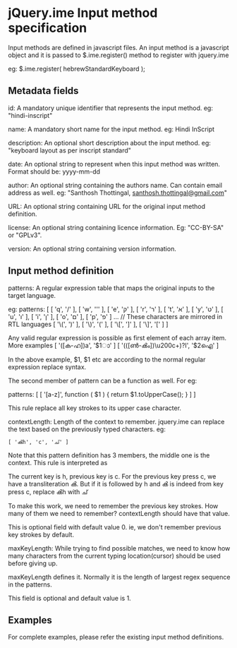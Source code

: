 jQuery.ime Input method specification
=====================================

Input methods are defined in javascript files. An input method is a javascript
object and it is passed to $.ime.register() method to register with jquery.ime

eg: $.ime.register( hebrewStandardKeyboard );

Metadata fields
---------------

id: A mandatory unique identifier that represents the input method.
eg: "hindi-inscript"

name: A mandatory short name for the input method. eg: Hindi InScript

description: An optional short description about the input method.
eg: "keyboard layout as per inscript standard"

date: An optional string to represent when this input method was written.
Format should be: yyyy-mm-dd

author: An optional string containing the authors name. Can contain email
address as well. eg: "Santhosh Thottingal, <santhosh.thottingal@gmail.com>"

URL: An optional string containing URL for the original input method definition.

license: An optional string containing licence information. Eg: "CC-BY-SA" or
"GPLv3".

version: An optional string containing version information.

Input method definition
-----------------------

patterns: A regular expression table that maps the original inputs to the
target language.

eg:
patterns: [
		[ 'q', '/' ],
		[ 'w', '\'' ],
		[ 'e', 'ק' ],
		[ 'r', 'ר' ],
		[ 't', 'א' ],
		[ 'y', 'ט' ],
		[ 'u', 'ו' ],
		[ 'i', 'ן' ],
		[ 'o', 'ם' ],
		[ 'p', 'פ' ]
		...
		// These characters are mirrored in RTL languages
		[ '\\(', ')' ],
		[ '\\)', '(' ],
		[ '\\[', ']' ],
		[ '\\]', '[' ]
	]

Any valid regular expression is possible as first element of each array item.
More examples
	[ '([ക-ഹ])a', '$1ാ' ]
	[ '(([ൺ-ൿം])\u200c+)?I', '$2ഐ' ]

In the above example, $1, $1 etc are according to the normal regular expression
replace syntax.

The second member of pattern can be a function as well. For eg:

patterns: [ [ '[a-z]', function ( $1 ) {
			return $1.toUpperCase();
		} ] ]

This rule replace all key strokes to its upper case character.

contextLength: Length of the context to remember. jquery.ime can replace the
text based on the previously typed characters. eg:

	[ 'ൿh', 'c', 'ച്' ]

Note that this pattern definition has 3 members, the middle one is the context.
This rule is interpreted as 

The current key is h, previous key is c. For the previous key press c, we have
a transliteration ൿ. But if it is followed by h and ൿ is indeed from key press
c, replace ൿh with ച്

To make this work, we need to remember the previous key strokes. How many of
them we need to remember? contextLength should have that value.

This is optional field with default value 0. ie, we don't remember previous key
strokes by default.

maxKeyLength: While trying to find possible matches, we need to know how many
characters from the current typing location(cursor) should be used before
giving up.

maxKeyLength defines it. Normally it is the length of largest regex sequence in
the patterns.

This field is optional and default value is 1.

Examples
--------

For complete examples, please refer the existing input method definitions.

